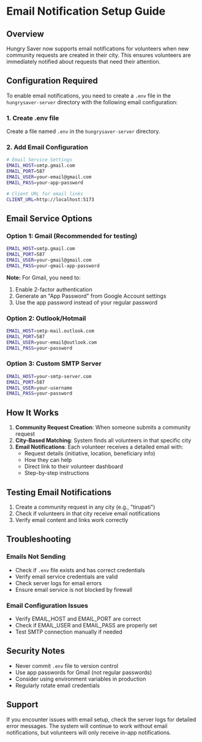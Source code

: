 # Email Notification Setup Guide

## Overview
Hungry Saver now supports email notifications for volunteers when new community requests are created in their city. This ensures volunteers are immediately notified about requests that need their attention.

## Configuration Required

To enable email notifications, you need to create a `.env` file in the `hungrysaver-server` directory with the following email configuration:

### 1. Create .env file
Create a file named `.env` in the `hungrysaver-server` directory.

### 2. Add Email Configuration
```bash
# Email Service Settings
EMAIL_HOST=smtp.gmail.com
EMAIL_PORT=587
EMAIL_USER=your-email@gmail.com
EMAIL_PASS=your-app-password

# Client URL for email links
CLIENT_URL=http://localhost:5173
```

## Email Service Options

### Option 1: Gmail (Recommended for testing)
```bash
EMAIL_HOST=smtp.gmail.com
EMAIL_PORT=587
EMAIL_USER=your-gmail@gmail.com
EMAIL_PASS=your-gmail-app-password
```

**Note:** For Gmail, you need to:
1. Enable 2-factor authentication
2. Generate an "App Password" from Google Account settings
3. Use the app password instead of your regular password

### Option 2: Outlook/Hotmail
```bash
EMAIL_HOST=smtp-mail.outlook.com
EMAIL_PORT=587
EMAIL_USER=your-email@outlook.com
EMAIL_PASS=your-password
```

### Option 3: Custom SMTP Server
```bash
EMAIL_HOST=your-smtp-server.com
EMAIL_PORT=587
EMAIL_USER=your-username
EMAIL_PASS=your-password
```

## How It Works

1. **Community Request Creation**: When someone submits a community request
2. **City-Based Matching**: System finds all volunteers in that specific city
3. **Email Notifications**: Each volunteer receives a detailed email with:
   - Request details (initiative, location, beneficiary info)
   - How they can help
   - Direct link to their volunteer dashboard
   - Step-by-step instructions

## Testing Email Notifications

1. Create a community request in any city (e.g., "tirupati")
2. Check if volunteers in that city receive email notifications
3. Verify email content and links work correctly

## Troubleshooting

### Emails Not Sending
- Check if `.env` file exists and has correct credentials
- Verify email service credentials are valid
- Check server logs for email errors
- Ensure email service is not blocked by firewall

### Email Configuration Issues
- Verify EMAIL_HOST and EMAIL_PORT are correct
- Check if EMAIL_USER and EMAIL_PASS are properly set
- Test SMTP connection manually if needed

## Security Notes

- Never commit `.env` file to version control
- Use app passwords for Gmail (not regular passwords)
- Consider using environment variables in production
- Regularly rotate email credentials

## Support

If you encounter issues with email setup, check the server logs for detailed error messages. The system will continue to work without email notifications, but volunteers will only receive in-app notifications.

